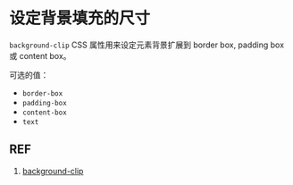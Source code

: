 # 设定背景填充的尺寸

`background-clip` CSS 属性用来设定元素背景扩展到 border box, padding box 或 content box。

可选的值：

- `border-box`
- `padding-box`
- `content-box`
- `text`

## REF

1. [background-clip][1]

[1]: https://developer.mozilla.org/en-US/docs/Web/CSS/background-clip "background-clip"
